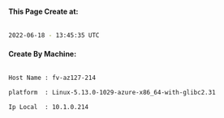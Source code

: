 
   
#### This Page Create at:

```bash

2022-06-18 - 13:45:35 UTC

```

#### Create By Machine:

```bash

Host Name : fv-az127-214

platform  : Linux-5.13.0-1029-azure-x86_64-with-glibc2.31

Ip Local  : 10.1.0.214

```

